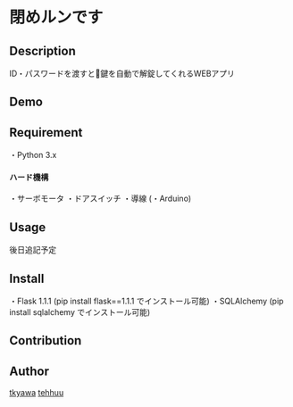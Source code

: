 閉めルンです
====

## Description

ID・パスワードを渡すと鍵を自動で解錠してくれるWEBアプリ

## Demo

## Requirement

・Python 3.x

#### ハード機構
・サーボモータ
・ドアスイッチ
・導線
(・Arduino)

## Usage

後日追記予定

## Install

・Flask 1.1.1
(pip install flask==1.1.1 でインストール可能)
・SQLAlchemy
(pip install sqlalchemy でインストール可能)

## Contribution



## Author

[tkyawa](https://github.com/tkyawa)
[tehhuu](https://github.com/tehhuu)